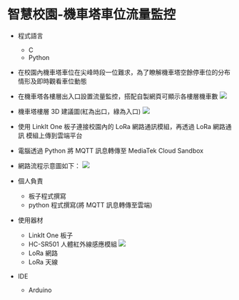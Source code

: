 # 智慧校園-機車塔車位流量監控

* 程式語言

  - C
  - Python

* 在校園內機車塔車位在尖峰時段一位難求，為了瞭解機車塔空餘停車位的分布情形及即時觀看車位動態

* 在機車塔各樓層出入口設置流量監控，搭配自製網頁可顯示各樓層機車數
![](https://i.imgur.com/flbSvxy.png)

* 機車塔樓層 3D 建議圖(紅為出口，綠為入口)
![](https://i.imgur.com/vTOodiP.png)

* 使用 LinkIt One 板子連接校園內的 LoRa 網路通訊模組，再透過 LoRa 網路通訊 模組上傳到雲端平台
* 電腦透過 Python 將 MQTT 訊息轉傳至 MediaTek Cloud Sandbox
* 網路流程示意圖如下：
![](https://i.imgur.com/KIydwJo.png)


* 個人負責

  - 板子程式撰寫
  - python 程式撰寫(將 MQTT 訊息轉傳至雲端)
  
* 使用器材

  - LinkIt One 板子
  - HC-SR501 人體紅外線感應模組
  ![](https://i.imgur.com/ZDlcedV.png)
  - LoRa 網路
  - LoRa 天線

* IDE

  - Arduino
  
